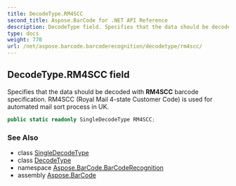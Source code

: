 ```yaml
---
title: DecodeType.RM4SCC
second_title: Aspose.BarCode for .NET API Reference
description: DecodeType field. Specifies that the data should be decoded with RM4SCC barcode specification. RM4SCC Royal Mail 4state Customer Code is used for automated mail sort process in UK
type: docs
weight: 770
url: /net/aspose.barcode.barcoderecognition/decodetype/rm4scc/
---
```

## DecodeType.RM4SCC field

Specifies that the data should be decoded with **RM4SCC** barcode specification. RM4SCC (Royal Mail 4-state Customer Code) is used for automated mail sort process in UK.

```csharp
public static readonly SingleDecodeType RM4SCC;
```

### See Also

* class [SingleDecodeType](../../singledecodetype/)
* class [DecodeType](../)
* namespace [Aspose.BarCode.BarCodeRecognition](../../decodetype/)
* assembly [Aspose.BarCode](../../../)


